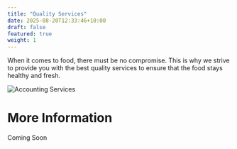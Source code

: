 ```yaml
---
title: "Quality Services"
date: 2025-08-20T12:33:46+10:00
draft: false
featured: true
weight: 1
---
```


When it comes to food, there must be no compromise. This is why we strive to provide you with the best quality services to ensure that the food stays healthy and fresh.
<!--more-->

![Accounting Services](/images/austin-distel-nGc5RT2HmF0-unsplash.jpg)

# More Information 

Coming Soon